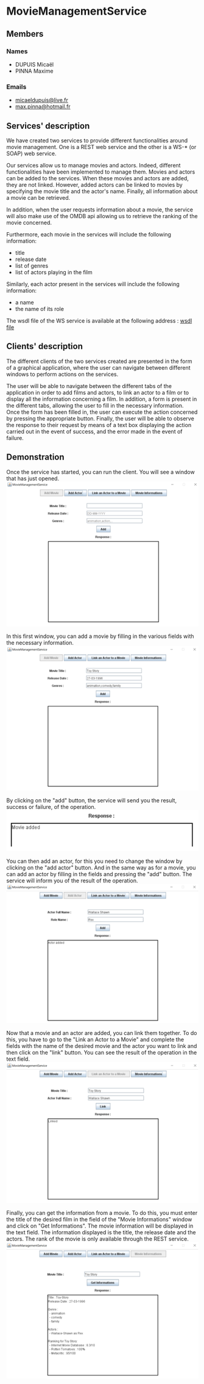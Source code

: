 # MovieManagementService

## Members
### Names
* DUPUIS Micaël
* PINNA Maxime

### Emails
* micaeldupuis@live.fr
* max.pinna@hotmail.fr

## Services' description
We have created two services to provide different functionalities around movie management. One is a REST web service and the other is a WS-* (or SOAP) web service.

Our services allow us to manage movies and actors. Indeed, different functionalities have been implemented to manage them. Movies and actors can be added to the services. When these movies and actors are added, they are not linked. However, added actors can be linked to movies by specifying the movie title and the actor's name. Finally, all information about a movie can be retrieved.

In addition, when the user requests information about a movie, the service will also make use of the OMDB api allowing us to retrieve the ranking of the movie concerned.

Furthermore, each movie in the services will include the following information:
* title
* release date
* list of genres
* list of actors playing in the film

Similarly, each actor present in the services will include the following information:
* a name
* the name of its role


The wsdl file of the WS service is available at the following address : [wsdl file](https://github.com/MrCookie78/MovieManagementService/blob/main/MovieManagementWS/movie.managementWS.web/WebContent/wsdl/moviemanagement.wsdl)

## Clients' description
The different clients of the two services created are presented in the form of a graphical application, where the user can navigate between different windows to perform actions on the services.

The user will be able to navigate between the different tabs of the application in order to add films and actors, to link an actor to a film or to display all the information concerning a film. In addition, a form is present in the different tabs, allowing the user to fill in the necessary information. Once the form has been filled in, the user can execute the action concerned by pressing the appropriate button. Finally, the user will be able to observe the response to their request by means of a text box displaying the action carried out in the event of success, and the error made in the event of failure.

## Demonstration

Once the service has started, you can run the client. You will see a window that has just opened.
![add_movie_panel](https://github.com/MrCookie78/MovieManagementService/blob/main/demonstration_images/add_movie_panel.png)

In this first window, you can add a movie by filling in the various fields with the necessary information.
![add_movie_informations](https://github.com/MrCookie78/MovieManagementService/blob/main/demonstration_images/add_movie_informations.png)

By clicking on the "add" button, the service will send you the result, success or failure, of the operation.
![add_movie_response](https://github.com/MrCookie78/MovieManagementService/blob/main/demonstration_images/add_movie_response.png)

You can then add an actor, for this you need to change the window by clicking on the "add actor" button. And in the same way as for a movie, you can add an actor by filling in the fields and pressing the "add" button. The service will inform you of the result of the operation.
![add_actor](https://github.com/MrCookie78/MovieManagementService/blob/main/demonstration_images/add_actor.png)

Now that a movie and an actor are added, you can link them together. To do this, you have to go to the "Link an Actor to a Movie" and complete the fields with the name of the desired movie and the actor you want to link and then click on the "link" button. You can see the result of the operation in the text field.
![add_link](https://github.com/MrCookie78/MovieManagementService/blob/main/demonstration_images/add_link.png)

Finally, you can get the information from a movie. To do this, you must enter the title of the desired film in the field of the "Movie Informations" window and click on "Get Informations".
The movie information will be displayed in the text field. The information displayed is the title, the release date and the actors. The rank of the movie is only available through the REST service.
![add_informations](https://github.com/MrCookie78/MovieManagementService/blob/main/demonstration_images/add_informations.png)

